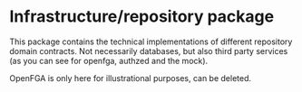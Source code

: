 # Infrastructure/repository package
This package contains the technical implementations of different repository domain contracts. Not necessarily databases, but also third party services (as you can see for openfga, authzed and the mock).

OpenFGA is only here for illustrational purposes, can be deleted.